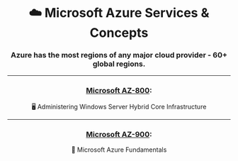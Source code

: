<div align='center'>

# ☁️ Microsoft Azure Services & Concepts
### Azure has the most regions of any major cloud provider - 60+ global regions.

- - -

### [Microsoft AZ-800](https://learn.microsoft.com/en-us/certifications/exams/az-800):
🖥️ Administering Windows Server Hybrid Core Infrastructure

- - -

### [Microsoft AZ-900](az-900-index.md):
🧱 Microsoft Azure Fundamentals



</div>
